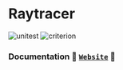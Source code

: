 # Raytracer

![unitest](https://github.com/EpitechPromo2028/B-OOP-400-MAR-4-1-raytracer-selim.bouasker/actions/workflows/unitest.yml/badge.svg)
![criterion](https://github.com/EpitechPromo2028/B-OOP-400-MAR-4-1-raytracer-selim.bouasker/actions/workflows/unitest-criterion.yml/badge.svg)

### Documentation 🫲 [`Website`](https://xmarano.github.io/RayTracer) 🫱
